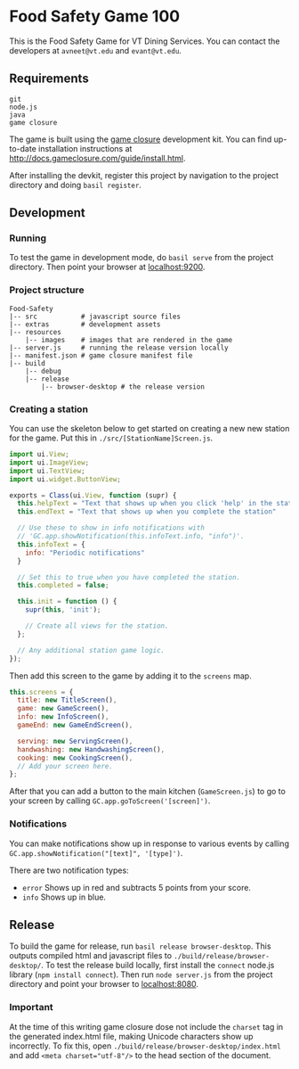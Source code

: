 Food Safety Game 100
====================

This is the Food Safety Game for VT Dining Services. You can contact the
developers at `avneet@vt.edu` and `evant@vt.edu`.

Requirements
------------

    git
    node.js
    java
    game closure

The game is built using the [game closure](http://www.gameclosure.com/)
development kit. You can find up-to-date installation instructions at
<http://docs.gameclosure.com/guide/install.html>.

After installing the devkit, register this project by navigation to the project
directory and doing `basil register`.

Development
-----------
### Running
To test the game in development mode, do `basil serve` from the project
directory. Then point your browser at [localhost:9200](http://localhost:9200).

### Project structure

    Food-Safety
    |-- src           # javascript source files
    |-- extras        # development assets
    |-- resources
        |-- images    # images that are rendered in the game
    |-- server.js     # running the release version locally
    |-- manifest.json # game closure manifest file
    |-- build
        |-- debug
        |-- release
            |-- browser-desktop # the release version

### Creating a station
You can use the skeleton below to get started on creating a new new station for
the game. Put this in `./src/[StationName]Screen.js`.

```javascript
import ui.View;
import ui.ImageView;
import ui.TextView;
import ui.widget.ButtonView;

exports = Class(ui.View, function (supr) {
  this.helpText = "Text that shows up when you click 'help' in the status bar"
  this.endText = "Text that shows up when you complete the station"

  // Use these to show in info notifications with
  // 'GC.app.showNotification(this.infoText.info, "info")'.
  this.infoText = {
    info: "Periodic notifications"
  }

  // Set this to true when you have completed the station.
  this.completed = false;

  this.init = function () {
    supr(this, 'init');

    // Create all views for the station.
  };

  // Any additional station game logic.
});
```

Then add this screen to the game by adding it to the `screens` map.

```javascript
this.screens = {
  title: new TitleScreen(),
  game: new GameScreen(),
  info: new InfoScreen(),
  gameEnd: new GameEndScreen(),

  serving: new ServingScreen(),
  handwashing: new HandwashingScreen(),
  cooking: new CookingScreen(),
  // Add your screen here.
};
```

After that you can add a button to the main kitchen (`GameScreen.js`) to go to
your screen by calling `GC.app.goToScreen('[screen]')`.

### Notifications
You can make notifications show up in response to various events by calling
`GC.app.showNotification("[text]", '[type]')`. 

There are two notification types:

- `error` Shows up in red and subtracts 5 points from your score.
- `info`  Shows up in blue.

Release
-------
To build the game for release, run `basil release browser-desktop`. This outputs
compiled html and javascript files to `./build/release/browser-desktop/`. To
test the release build locally, first install the `connect` node.js library
(`npm install connect`). Then run `node server.js` from the project
directory and point your browser to [localhost:8080](http://localhost:8080).

### Important
At the time of this writing game closure dose not include the `charset` tag in
the generated index.html file, making Unicode characters show up incorrectly. To
fix this, open `./build/release/browser-desktop/index.html` and add 
`<meta charset="utf-8"/>` to the head section of the document.
